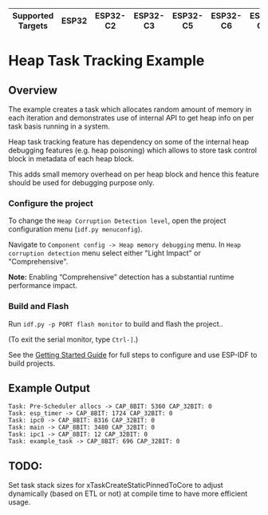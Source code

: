 | Supported Targets | ESP32 | ESP32-C2 | ESP32-C3 | ESP32-C5 | ESP32-C6 | ESP32-C61 | ESP32-H2 | ESP32-P4 | ESP32-S2 | ESP32-S3 |
| ----------------- | ----- | -------- | -------- | -------- | -------- | --------- | -------- | -------- | -------- | -------- |

# Heap Task Tracking Example

## Overview

The example creates a task which allocates random amount of memory in each iteration and demonstrates use of internal API to get heap info on per task basis running in a system.

Heap task tracking feature has dependency on some of the internal heap debugging features (e.g. heap poisoning) which allows to store task control block in metadata of each heap block.

This adds small memory overhead on per heap block and hence this feature should be used for debugging purpose only.

### Configure the project

To change the `Heap Corruption Detection level`, open the project configuration menu (`idf.py menuconfig`).

Navigate to `Component config -> Heap memory debugging` menu. In `Heap corruption detection` menu select either "Light Impact" or "Comprehensive".

**Note:** Enabling “Comprehensive” detection has a substantial runtime performance impact.

### Build and Flash

Run `idf.py -p PORT flash monitor` to build and flash the project..

(To exit the serial monitor, type ``Ctrl-]``.)

See the [Getting Started Guide](https://docs.espressif.com/projects/esp-idf/en/latest/get-started/index.html) for full steps to configure and use ESP-IDF to build projects.

## Example Output

```
Task: Pre-Scheduler allocs -> CAP_8BIT: 5360 CAP_32BIT: 0
Task: esp_timer -> CAP_8BIT: 1724 CAP_32BIT: 0
Task: ipc0 -> CAP_8BIT: 8316 CAP_32BIT: 0
Task: main -> CAP_8BIT: 3480 CAP_32BIT: 0
Task: ipc1 -> CAP_8BIT: 12 CAP_32BIT: 0
Task: example_task -> CAP_8BIT: 696 CAP_32BIT: 0
```


## TODO:
Set task stack sizes for xTaskCreateStaticPinnedToCore to adjust dynamically (based on ETL or not) at compile time to have more efficient usage.